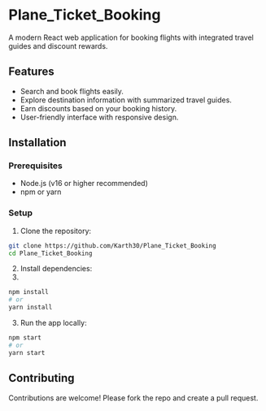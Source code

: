 # Plane_Ticket_Booking

A modern React web application for booking flights with integrated travel guides and discount rewards.

## Features

- Search and book flights easily.
- Explore destination information with summarized travel guides.
- Earn discounts based on your booking history.
- User-friendly interface with responsive design.

## Installation

### Prerequisites

- Node.js (v16 or higher recommended)
- npm or yarn

### Setup

1. Clone the repository:

```bash
git clone https://github.com/Karth30/Plane_Ticket_Booking
cd Plane_Ticket_Booking
```
2. Install dependencies:
3. 
```bash
npm install
# or
yarn install
```
3. Run the app locally:
   
```bash
npm start
# or
yarn start
```

## Contributing
Contributions are welcome! Please fork the repo and create a pull request.
